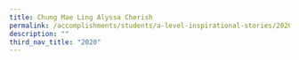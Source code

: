 ```yaml
---
title: Chung Mae Ling Alyssa Cherish
permalink: /accomplishments/students/a-level-inspirational-stories/2020/cherish/
description: ""
third_nav_title: "2020"
---
```


